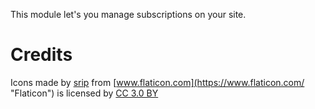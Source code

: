 
This module let's you manage subscriptions on your site.

# Credits

Icons made by [srip](https://www.flaticon.com/authors/srip "srip") from [www.flaticon.com](https://www.flaticon.com/ "Flaticon") is licensed by [CC 3.0 BY](http://creativecommons.org/licenses/by/3.0/ "Creative Commons BY 3.0")
